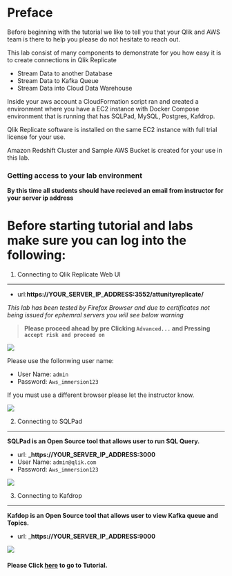 
# Preface

Before beginning with the tutorial we like to tell you that your Qlik and AWS team is there to help you please do not hesitate to reach out.

This lab consist of many components to demonstrate for you how easy it is to create connections in Qlik Replicate 

- Stream Data to another Database
- Stream Data to Kafka Queue
- Stream Data into Cloud Data Warehouse 

Inside your aws account a CloudFormation script ran and created a environment where you have a EC2 instance with Docker Compose environment that is running that has SQLPad, MySQL, Postgres, Kafdrop.

Qlik Replicate software is installed on the same EC2 instance with full trial license for your use.

Amazon Redshift Cluster and Sample AWS Bucket is created for your use in this lab.

### Getting access to your lab environment

__By this time all students should have recieved an email from instructor for your server ip address__

# Before starting tutorial and labs make sure you can log into the following:

1. Connecting to Qlik Replicate Web UI
________________________
* url:__https://YOUR_SERVER_IP_ADDRESS:3552/attunityreplicate/__

_This lab has been tested by Firefox Browser and due to certificates not being issued for ephemral servers you will see below warning_

>__Please proceed ahead by pre Clicking `Advanced...` and Pressing `accept risk and proceed on`__

![](/images/prod/warning.png)

Please use the follonwing user name:
* User Name: `admin`
* Password: `Aws_immersion123`  

If you must use a different browser please let the instructor know.

![](/images/prod/logon_replicate.png)


2. Connecting to SQLPad
___
__SQLPad is an Open Source tool that allows user to run SQL Query.__
* url: ___https://YOUR_SERVER_IP_ADDRESS:3000__
* User Name: `admin@qlik.com`
* Password: `Aws_immersion123`  

![](/images/prod/sqlpad.png)

3. Connecting to Kafdrop
___
__Kafdop is an Open Source tool that allows user to view Kafka queue and Topics.__
* url: ___https://YOUR_SERVER_IP_ADDRESS:9000__

![](/images/prod/kafdrop.png)


#### Please Click [here](../tutorials) to go to Tutorial.